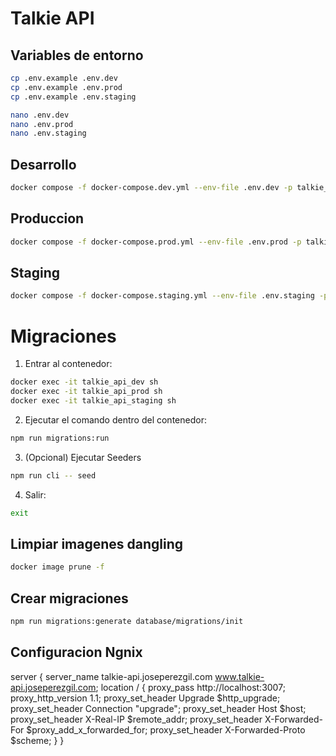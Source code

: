 # Talkie API

## Variables de entorno

```bash
cp .env.example .env.dev
cp .env.example .env.prod
cp .env.example .env.staging
```

```bash
nano .env.dev
nano .env.prod
nano .env.staging
```

## Desarrollo

```bash
docker compose -f docker-compose.dev.yml --env-file .env.dev -p talkie_api_dev up -d --build
```

## Produccion

```bash
docker compose -f docker-compose.prod.yml --env-file .env.prod -p talkie_api_prod up -d --build
```

## Staging

```bash
docker compose -f docker-compose.staging.yml --env-file .env.staging -p talkie_api_staging up -d --build
```

# Migraciones

1. Entrar al contenedor:

```bash
docker exec -it talkie_api_dev sh
docker exec -it talkie_api_prod sh
docker exec -it talkie_api_staging sh
```

2. Ejecutar el comando dentro del contenedor:

```bash
npm run migrations:run
```

3. (Opcional) Ejecutar Seeders

```bash
npm run cli -- seed
```

4. Salir:

```bash
exit
```

## Limpiar imagenes dangling

```bash
docker image prune -f
```

## Crear migraciones

```bash
npm run migrations:generate database/migrations/init
```

## Configuracion Ngnix

server {
server_name talkie-api.joseperezgil.com www.talkie-api.joseperezgil.com;
location / {
proxy_pass http://localhost:3007;
proxy_http_version 1.1;
proxy_set_header Upgrade $http_upgrade;
proxy_set_header Connection "upgrade";
proxy_set_header Host $host;
proxy_set_header X-Real-IP $remote_addr;
proxy_set_header X-Forwarded-For $proxy_add_x_forwarded_for;
proxy_set_header X-Forwarded-Proto $scheme;
}
}
